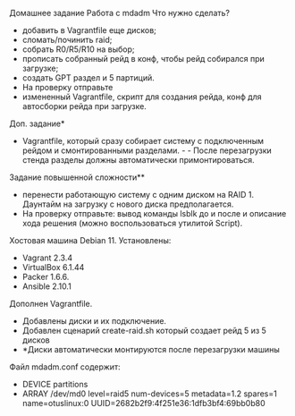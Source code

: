 Домашнее задание
Работа с mdadm
Что нужно сделать?

- добавить в Vagrantfile еще дисков;
- сломать/починить raid;
- собрать R0/R5/R10 на выбор;
- прописать собранный рейд в конф, чтобы рейд собирался при загрузке;
- создать GPT раздел и 5 партиций.
- На проверку отправьте
- измененный Vagrantfile, скрипт для создания рейда, конф для автосборки рейда при загрузке.

Доп. задание*
- Vagrantfile, который сразу собирает систему с подключенным рейдом и смонтированными разделами. - - После перезагрузки стенда разделы должны автоматически примонтироваться.

Задание повышенной сложности**
- перенести работающую систему с одним диском на RAID 1. Даунтайм на загрузку с нового диска предполагается.
- На проверку отправьте: вывод команды lsblk до и после и описание хода решения (можно воспользоваться утилитой Script).

Хостовая машина Debian 11.
Установлены: 
- Vagrant 2.3.4
- VirtualBox 6.1.44
- Packer 1.6.6.
- Ansible 2.10.1

Дополнен Vagrantfile.
- Добавлены диски и их подключение.
- Добавлен сценарий create-raid.sh который создает рейд 5 из 5 дисков
- *Диски автоматически монтируются после перезагрузки машины

Файл mdadm.conf содержит:
- DEVICE partitions
- ARRAY /dev/md0 level=raid5 num-devices=5 metadata=1.2 spares=1 name=otuslinux:0 UUID=2682b2f9:4f251e36:1dfb3bf4:69bb0b80


